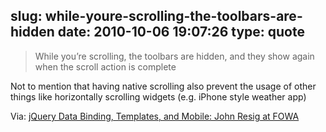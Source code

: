 slug: while-youre-scrolling-the-toolbars-are-hidden
date: 2010-10-06 19:07:26
type: quote
---

> While you’re scrolling, the toolbars are hidden, and they show again when the scroll action is complete

Not to mention that having native scrolling also prevent the usage of other things like horizontally scrolling widgets (e.g. iPhone style weather app)

 Via: [jQuery Data Binding, Templates, and Mobile: John Resig at FOWA](http://ajaxian.com/archives/jquery-data-binding-templates-and-mobile-john-resig-at-fowa)
